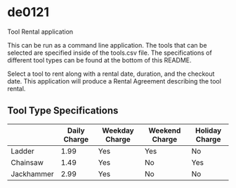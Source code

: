 # de0121
Tool Rental application

This can be run as a command line application. The tools that can be selected are specified inside of the tools.csv file. The specifications of different tool types can be found at
the bottom of this README.

Select a tool to rent along with a rental date, duration, and the checkout date. This application will produce a Rental Agreement
describing the tool rental.


## Tool Type Specifications

|             | Daily Charge  |   Weekday Charge | Weekend Charge  | Holiday Charge  |
| ----------  | --------------| ---------------- | --------------- | --------------- |
| Ladder      |     1.99      |        Yes       |        Yes      |         No      |
| Chainsaw    |     1.49      |        Yes       |        No       |         Yes     |
| Jackhammer  |     2.99      |        Yes       |        No       |         No      |